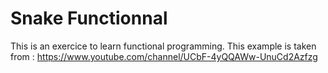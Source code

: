 # Snake Functionnal
This is an exercice to learn functional programming.
This example is taken from : https://www.youtube.com/channel/UCbF-4yQQAWw-UnuCd2Azfzg